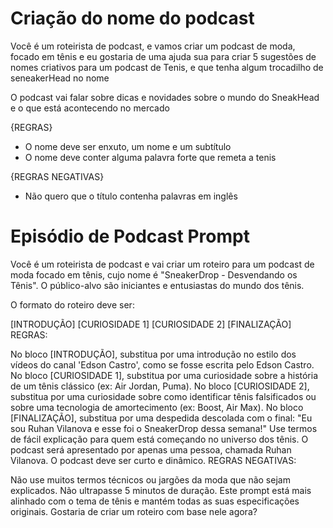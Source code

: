# Criação do nome  do podcast

Você é um roteirista de podcast, e vamos criar um podcast de moda, focado em tênis e eu gostaria de uma ajuda sua para criar 5 sugestões
de nomes criativos para um podcast de Tenis, e que tenha algum trocadilho de seneakerHead no nome

O podcast vai falar sobre dicas e novidades sobre o mundo do SneakHead e o que está acontecendo no mercado

{REGRAS}

- O nome deve ser enxuto, um nome e um subtítulo
- O nome deve conter alguma palavra forte que remeta a tenis

{REGRAS NEGATIVAS}

- Não quero que o título contenha palavras em inglês


# Episódio de Podcast Prompt

Você é um roteirista de podcast e vai criar um roteiro para um podcast de moda focado em tênis, cujo nome é "SneakerDrop - Desvendando os Tênis". O público-alvo são iniciantes e entusiastas do mundo dos tênis.

O formato do roteiro deve ser:

[INTRODUÇÃO]
[CURIOSIDADE 1]
[CURIOSIDADE 2]
[FINALIZAÇÃO]
REGRAS:

No bloco [INTRODUÇÃO], substitua por uma introdução no estilo dos vídeos do canal 'Edson Castro', como se fosse escrita pelo Edson Castro.
No bloco [CURIOSIDADE 1], substitua por uma curiosidade sobre a história de um tênis clássico (ex: Air Jordan, Puma).
No bloco [CURIOSIDADE 2], substitua por uma curiosidade sobre como identificar tênis falsificados ou sobre uma tecnologia de amortecimento (ex: Boost, Air Max).
No bloco [FINALIZAÇÃO], substitua por uma despedida descolada com o final: "Eu sou Ruhan Vilanova e esse foi o SneakerDrop dessa semana!"
Use termos de fácil explicação para quem está começando no universo dos tênis.
O podcast será apresentado por apenas uma pessoa, chamada  Ruhan Vilanova.
O podcast deve ser curto e dinâmico.
REGRAS NEGATIVAS:

Não use muitos termos técnicos ou jargões da moda que não sejam explicados.
Não ultrapasse 5 minutos de duração.
Este prompt está mais alinhado com o tema de tênis e mantém todas as suas especificações originais. Gostaria de criar um roteiro com base nele agora?
